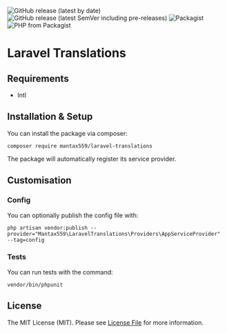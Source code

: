 ![GitHub release (latest by date)](https://img.shields.io/github/v/release/mantax559/laravel-translations?label=latest&style=flat-square)
![GitHub release (latest SemVer including pre-releases)](https://img.shields.io/github/v/release/mantax559/laravel-translations?include_prereleases&label=pre-release&style=flat-square)
![Packagist](https://img.shields.io/packagist/l/mantax559/laravel-translations?style=flat-square)
![PHP from Packagist](https://img.shields.io/packagist/php-v/mantax559/laravel-translations?style=flat-square)
# Laravel Translations
## Requirements
- Intl
## Installation & Setup
You can install the package via composer:

    composer require mantax559/laravel-translations

The package will automatically register its service provider.

## Customisation

### Config

You can optionally publish the config file with:

    php artisan vendor:publish --provider="Mantax559\LaravelTranslations\Providers\AppServiceProvider" --tag=config

### Tests
You can run tests with the command:

    vendor/bin/phpunit

## License

The MIT License (MIT). Please see [License File](LICENSE) for more information.
